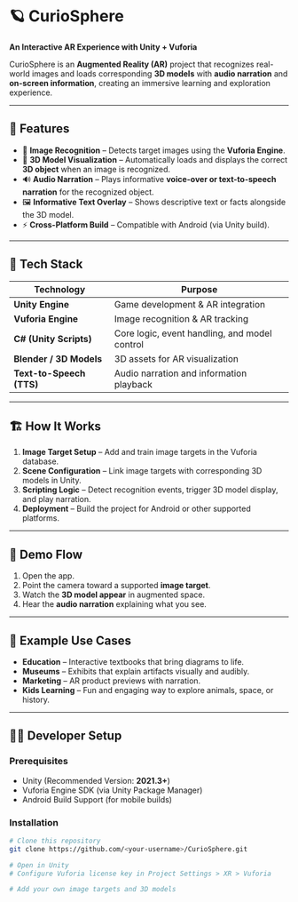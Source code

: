# 🪐 CurioSphere  
**An Interactive AR Experience with Unity + Vuforia**  

CurioSphere is an **Augmented Reality (AR)** project that recognizes real-world images and loads corresponding **3D models** with **audio narration** and **on-screen information**, creating an immersive learning and exploration experience.  

---

## 🚀 Features

- 🧠 **Image Recognition** – Detects target images using the **Vuforia Engine**.  
- 🧩 **3D Model Visualization** – Automatically loads and displays the correct **3D object** when an image is recognized.  
- 🔊 **Audio Narration** – Plays informative **voice-over or text-to-speech narration** for the recognized object.  
- 🖼️ **Informative Text Overlay** – Shows descriptive text or facts alongside the 3D model.  
- ⚡ **Cross-Platform Build** – Compatible with Android (via Unity build).  

---

## 🧰 Tech Stack

| Technology | Purpose |
|-------------|----------|
| **Unity Engine** | Game development & AR integration |
| **Vuforia Engine** | Image recognition & AR tracking |
| **C# (Unity Scripts)** | Core logic, event handling, and model control |
| **Blender / 3D Models** | 3D assets for AR visualization |
| **Text-to-Speech (TTS)** | Audio narration and information playback |

---

## 🏗️ How It Works

1. **Image Target Setup** – Add and train image targets in the Vuforia database.  
2. **Scene Configuration** – Link image targets with corresponding 3D models in Unity.  
3. **Scripting Logic** – Detect recognition events, trigger 3D model display, and play narration.  
4. **Deployment** – Build the project for Android or other supported platforms.  

---

## 📱 Demo Flow

1. Open the app.  
2. Point the camera toward a supported **image target**.  
3. Watch the **3D model appear** in augmented space.  
4. Hear the **audio narration** explaining what you see.  

---

## 🧩 Example Use Cases

- **Education** – Interactive textbooks that bring diagrams to life.  
- **Museums** – Exhibits that explain artifacts visually and audibly.  
- **Marketing** – AR product previews with narration.  
- **Kids Learning** – Fun and engaging way to explore animals, space, or history.  

---

## 🧑‍💻 Developer Setup

### Prerequisites
- Unity (Recommended Version: **2021.3+**)  
- Vuforia Engine SDK (via Unity Package Manager)  
- Android Build Support (for mobile builds)

### Installation
```bash
# Clone this repository
git clone https://github.com/<your-username>/CurioSphere.git

# Open in Unity
# Configure Vuforia license key in Project Settings > XR > Vuforia

# Add your own image targets and 3D models
